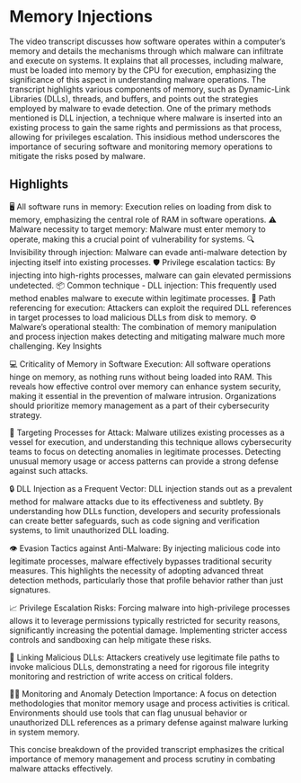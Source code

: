 # Memory Injections

The video transcript discusses how software operates within a computer’s memory and details the mechanisms through which malware can infiltrate and execute on systems. It explains that all processes, including malware, must be loaded into memory by the CPU for execution, emphasizing the significance of this aspect in understanding malware operations. The transcript highlights various components of memory, such as Dynamic-Link Libraries (DLLs), threads, and buffers, and points out the strategies employed by malware to evade detection. One of the primary methods mentioned is DLL injection, a technique where malware is inserted into an existing process to gain the same rights and permissions as that process, allowing for privileges escalation. This insidious method underscores the importance of securing software and monitoring memory operations to mitigate the risks posed by malware.

## Highlights
🖥️ All software runs in memory: Execution relies on loading from disk to memory, emphasizing the central role of RAM in software operations.
⚠️ Malware necessity to target memory: Malware must enter memory to operate, making this a crucial point of vulnerability for systems.
🔍 Invisibility through injection: Malware can evade anti-malware detection by injecting itself into existing processes.
🛡️ Privilege escalation tactics: By injecting into high-rights processes, malware can gain elevated permissions undetected.
📦 Common technique - DLL injection: This frequently used method enables malware to execute within legitimate processes.
🔗 Path referencing for execution: Attackers can exploit the required DLL references in target processes to load malicious DLLs from disk to memory.
⚙️ Malware’s operational stealth: The combination of memory manipulation and process injection makes detecting and mitigating malware much more challenging.
Key Insights

💻 Criticality of Memory in Software Execution: All software operations hinge on memory, as nothing runs without being loaded into RAM. This reveals how effective control over memory can enhance system security, making it essential in the prevention of malware intrusion. Organizations should prioritize memory management as a part of their cybersecurity strategy.

🎯 Targeting Processes for Attack: Malware utilizes existing processes as a vessel for execution, and understanding this technique allows cybersecurity teams to focus on detecting anomalies in legitimate processes. Detecting unusual memory usage or access patterns can provide a strong defense against such attacks.

🔒 DLL Injection as a Frequent Vector: DLL injection stands out as a prevalent method for malware attacks due to its effectiveness and subtlety. By understanding how DLLs function, developers and security professionals can create better safeguards, such as code signing and verification systems, to limit unauthorized DLL loading.

👁️ Evasion Tactics against Anti-Malware: By injecting malicious code into legitimate processes, malware effectively bypasses traditional security measures. This highlights the necessity of adopting advanced threat detection methods, particularly those that profile behavior rather than just signatures.

📈 Privilege Escalation Risks: Forcing malware into high-privilege processes allows it to leverage permissions typically restricted for security reasons, significantly increasing the potential damage. Implementing stricter access controls and sandboxing can help mitigate these risks.

🔄 Linking Malicious DLLs: Attackers creatively use legitimate file paths to invoke malicious DLLs, demonstrating a need for rigorous file integrity monitoring and restriction of write access on critical folders.

🕵️‍♀️ Monitoring and Anomaly Detection Importance: A focus on detection methodologies that monitor memory usage and process activities is critical. Environments should use tools that can flag unusual behavior or unauthorized DLL references as a primary defense against malware lurking in system memory.

This concise breakdown of the provided transcript emphasizes the critical importance of memory management and process scrutiny in combating malware attacks effectively.